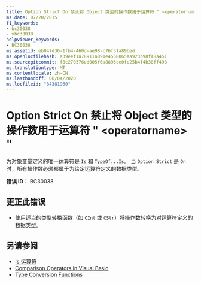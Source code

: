 ```yaml
---
title: Option Strict On 禁止将 Object 类型的操作数用于运算符 " <operatorname> "
ms.date: 07/20/2015
f1_keywords:
- bc30038
- vbc30038
helpviewer_keywords:
- BC30038
ms.assetid: eb047d36-1fb4-460d-ae98-c76f31a89bed
ms.openlocfilehash: a39eef1a78911a091e4558065aa923b98f48a451
ms.sourcegitcommit: f8c270376ed905f6a8896ce0fe25b4f4b38ff498
ms.translationtype: MT
ms.contentlocale: zh-CN
ms.lasthandoff: 06/04/2020
ms.locfileid: "84381960"
---
```

# <a name="option-strict-on-prohibits-operands-of-type-object-for-operator-operatorname"></a>Option Strict On 禁止将 Object 类型的操作数用于运算符 " \<operatorname> "
为对象变量定义的唯一运算符是 `Is` 和 `TypeOf...Is`。 当 `Option Strict` 是 `On`时，所有操作数必须都属于为给定运算符定义的数据类型。  
  
 **错误 ID：** BC30038  
  
## <a name="to-correct-this-error"></a>更正此错误  
  
- 使用适当的类型转换函数（如 `CInt` 或 `CStr`）将操作数转换为对运算符定义的数据类型。  
  
## <a name="see-also"></a>另请参阅

- [Is 运算符](../language-reference/operators/is-operator.md)
- [Comparison Operators in Visual Basic](../programming-guide/language-features/operators-and-expressions/comparison-operators.md)
- [Type Conversion Functions](../language-reference/functions/type-conversion-functions.md)
